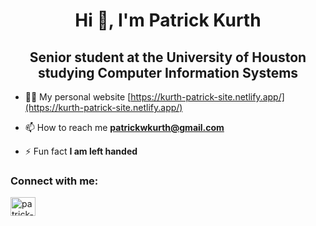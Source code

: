 <h1 align="center">Hi 👋, I'm Patrick Kurth</h1>
<h2 align="center">Senior student at the University of Houston studying Computer Information Systems</h2>


- 👨‍💻 My personal website [https://kurth-patrick-site.netlify.app/](https://kurth-patrick-site.netlify.app/)

- 📫 How to reach me **patrickwkurth@gmail.com**

- ⚡ Fun fact **I am left handed**

<h3 align="left">Connect with me:</h3>
<p align="left">
<a href="https://linkedin.com/in/patrick-kurth" target="blank"><img align="center" src="https://raw.githubusercontent.com/rahuldkjain/github-profile-readme-generator/master/src/images/icons/Social/linked-in-alt.svg" alt="patrick-kurth" height="30" width="40" /></a>
</p>
